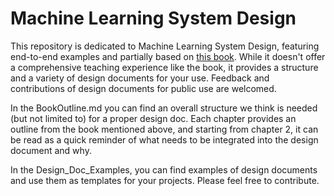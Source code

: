 
# Machine Learning System Design

This repository is dedicated to Machine Learning System Design, featuring end-to-end examples and partially based on [this book](https://www.manning.com/books/machine-learning-system-design). While it doesn't offer a comprehensive teaching experience like the book, it provides a structure and a variety of design documents for your use. Feedback and contributions of design documents for public use are welcomed.

In the BookOutline.md you can find an overall structure we think is needed (but not limited to) for a proper design doc. Each chapter provides an outline from the book mentioned above, and starting from chapter 2, it can be read as a quick reminder of what needs to be integrated into the design document and why.

In the Design_Doc_Examples, you can find examples of design documents and use them as templates for your projects. Please feel free to contribute.

